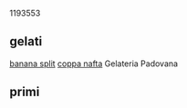 1193553
## gelati
[banana split](./gelati/banana_split)
[coppa nafta](./gelati/coppa_nafta)
Gelateria Padovana
## primi
